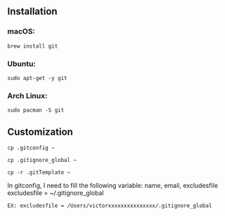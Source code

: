 ## Installation
### macOS:
```
brew install git
```
### Ubuntu:
```
sudo apt-get -y git
```
### Arch Linux:
```
sudo pacman -S git
```

## Customization
```
cp .gitconfig ~
```
```
cp .gitignore_global ~
```
```
cp -r .gitTemplate ~
```

In gitconfig, I need to fill the following variable: name, email, excludesfile<br>
excludesfile = ~/.gitignore_global<br>
```
EX: excludesfile = /Users/victorxxxxxxxxxxxxxxx/.gitignore_global
```
